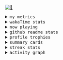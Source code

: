[![🐙](https://hits.seeyoufarm.com/api/count/incr/badge.svg?url=https%3A%2F%2Fgithub.com%2Fktnkk%2Fhit-counter&count_bg=%23070707&title_bg=%23070707&icon=&icon_color=%23E7E7E7&title=visitors&edge_flat=true)](https://hits.seeyoufarm.com)

<details>
  <summary> <samp>my metrics</samp></summary>
  
  <br>
  
 ![🐳](https://github.com/kkhys/kkhys/blob/main/github-metrics.svg)
  
  ***
</details>

<details>
  <summary> <samp>wakaTime stats</samp></summary>
  
  <br>
  
<!--START_SECTION:waka-->
![Code Time](http://img.shields.io/badge/Code%20Time-3%2C157%20hrs%2023%20mins-blue)

**🐱 My GitHub Data** 

> 📦 5.0 MB Used in GitHub's Storage 
 > 
> 💼 Opted to Hire
 > 
> 📜 9 Public Repositories 
 > 
> 🔑 23 Private Repositories 
 > 
**I'm an Early 🐤** 

```text
🌞 Morning                5855 commits        ████████░░░░░░░░░░░░░░░░░   31.30 % 
🌆 Daytime                4669 commits        ██████░░░░░░░░░░░░░░░░░░░   24.96 % 
🌃 Evening                6615 commits        █████████░░░░░░░░░░░░░░░░   35.36 % 
🌙 Night                  1568 commits        ██░░░░░░░░░░░░░░░░░░░░░░░   08.38 % 
```
📅 **I'm Most Productive on Tuesday** 

```text
Monday                   2796 commits        ████░░░░░░░░░░░░░░░░░░░░░   14.95 % 
Tuesday                  2935 commits        ████░░░░░░░░░░░░░░░░░░░░░   15.69 % 
Wednesday                2583 commits        ███░░░░░░░░░░░░░░░░░░░░░░   13.81 % 
Thursday                 2498 commits        ███░░░░░░░░░░░░░░░░░░░░░░   13.35 % 
Friday                   2693 commits        ████░░░░░░░░░░░░░░░░░░░░░   14.40 % 
Saturday                 2422 commits        ███░░░░░░░░░░░░░░░░░░░░░░   12.95 % 
Sunday                   2780 commits        ████░░░░░░░░░░░░░░░░░░░░░   14.86 % 
```


📊 **This Week I Spent My Time On** 

```text
🕑︎ Time Zone: Asia/Tokyo

💬 Programming Languages: 
Other                    39 hrs 35 mins      █████████████░░░░░░░░░░░░   53.09 % 
TypeScript               19 hrs 4 mins       ██████░░░░░░░░░░░░░░░░░░░   25.58 % 
Java                     10 hrs 47 mins      ████░░░░░░░░░░░░░░░░░░░░░   14.46 % 
JSON                     1 hr 15 mins        ░░░░░░░░░░░░░░░░░░░░░░░░░   01.70 % 
SQL                      57 mins             ░░░░░░░░░░░░░░░░░░░░░░░░░   01.28 % 

🔥 Editors: 
Chrome                   39 hrs 47 mins      █████████████░░░░░░░░░░░░   53.35 % 
Intellijidea             26 hrs 14 mins      █████████░░░░░░░░░░░░░░░░   35.20 % 
WebStorm                 8 hrs 19 mins       ███░░░░░░░░░░░░░░░░░░░░░░   11.16 % 
DataGrip                 12 mins             ░░░░░░░░░░░░░░░░░░░░░░░░░   00.29 % 

💻 Operating System: 
Mac                      74 hrs 34 mins      █████████████████████████   100.00 % 
```


 Last Updated on 2024/04/07 18:35:21 UTC
<!--END_SECTION:waka-->
  
  ***
</details>


<details>
  <summary> <samp>now playing</samp></summary>
  
  <br>
 
 [![🐟](https://spotify-github-profile.vercel.app/api/view?uid=31ryofms4dnv7mrohhepo4c4zgqu&cover_image=true&theme=default&show_offline=false&background_color=121212&bar_color=53b14f&bar_color_cover=false)](https://open.spotify.com/user/31ryofms4dnv7mrohhepo4c4zgqu)
  
  ***
</details>

<details>
  <summary> <samp>github readme stats</samp></summary>
  
  <br>
  
 <p align="left"> 
  <img alt="🐠" src="https://github-readme-stats.vercel.app/api?username=kkhys&count_private=true&show_icons=true&theme=dark&include_all_commits=true" />
  <img alt="🐟" src="https://github-readme-stats.vercel.app/api/top-langs/?username=kkhys&layout=compact&theme=dark&langs_count=10&hide=HTML,CSS,SCSS" />
</p>
  
  ***
</details>

<details>
  <summary> <samp>profile trophies</samp></summary>
  
  <br>
  
  [![🐬](https://github-profile-trophy.vercel.app/?username=kkhys&rank=SECRET,SSS,SS,S,AAA,AA,A&theme=darkhub&row=1&margin-w=10&no-bg=true)](https://github.com/ryo-ma/github-profile-trophy)
  
  ***
</details>

<details>
  <summary> <samp>summary cards</samp></summary>
  
  <br>
  
  ![🐋](https://github-profile-summary-cards.vercel.app/api/cards/profile-details?username=kkhys&theme=github_dark)
  ![🦑](https://github-profile-summary-cards.vercel.app/api/cards/repos-per-language?username=kkhys&theme=github_dark)
  ![🦭](https://github-profile-summary-cards.vercel.app/api/cards/most-commit-language?username=kkhys&theme=github_dark)
  ![🦀](https://github-profile-summary-cards.vercel.app/api/cards/stats?username=kkhys&theme=github_dark)
  ![🦈](https://github-profile-summary-cards.vercel.app/api/cards/productive-time?username=kkhys&theme=github_dark)
  
  ***
</details>

<details>
  <summary> <samp>streak stats</samp></summary>
  
  <br>
  
  [![🐠](http://github-readme-streak-stats.herokuapp.com?user=kkhys&theme=dark)](https://git.io/streak-stats)
  
  ***
</details>

<details>
  <summary> <samp>activity graph</samp></summary>
  
  <br>
  
  [![🐡](https://github-readme-activity-graph.vercel.app/graph?username=kkhys&theme=xcode)](https://github.com/ashutosh00710/github-readme-activity-graph)
  
  ***
</details>

